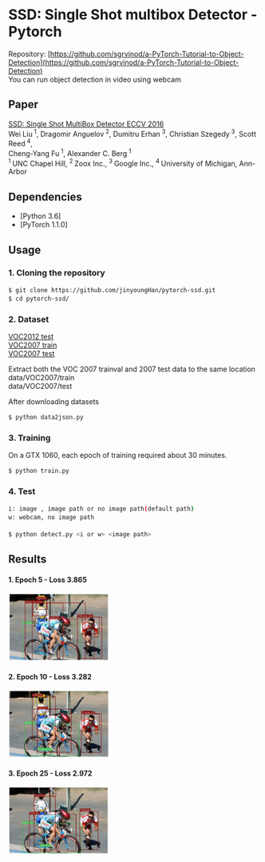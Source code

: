 # SSD: Single Shot multibox Detector - Pytorch
Repository: [https://github.com/sgrvinod/a-PyTorch-Tutorial-to-Object-Detection](https://github.com/sgrvinod/a-PyTorch-Tutorial-to-Object-Detection) <br/>
You can run object detection in video using webcam
## Paper
[SSD: Single Shot MultiBox Detector ECCV 2016](https://arxiv.org/abs/1512.02325)<br/>
Wei Liu<sup> 1</sup>, Dragomir Anguelov<sup> 2</sup>, Dumitru Erhan<sup> 3</sup>, Christian Szegedy<sup> 3</sup>, Scott Reed<sup> 4</sup>,<br/>Cheng-Yang Fu<sup> 1</sup>, Alexander C. Berg<sup> 1</sup> <br/>
<sup>1 </sup>UNC Chapel Hill, <sup>2 </sup>Zoox Inc., <sup>3 </sup>Google Inc., <sup> 4 </sup>University of Michigan, Ann-Arbor

## Dependencies
* [Python 3.6]
* [PyTorch 1.1.0]

## Usage

### 1. Cloning the repository

```bash
$ git clone https://github.com/jinyoungHan/pytorch-ssd.git
$ cd pytorch-ssd/
```

### 2. Dataset

[VOC2012 test](http://host.robots.ox.ac.uk/pascal/VOC/voc2012/VOCtrainval_11-May-2012.tar) <br/>
[VOC2007 train](http://host.robots.ox.ac.uk/pascal/VOC/voc2007/VOCtrainval_06-Nov-2007.tar) <br/>
[VOC2007 test](http://host.robots.ox.ac.uk/pascal/VOC/voc2007/VOCtest_06-Nov-2007.tar) <br/>

Extract both the VOC 2007 trainval and 2007 test data to the same location <br/>
data/VOC2007/train <br/>
data/VOC2007/test <br/>

After downloading datasets
```bash
$ python data2json.py
```

### 3. Training
On a GTX 1060, each epoch of training required about 30 minutes.

```bash
$ python train.py
```

### 4. Test

```bash
i: image , image path or no image path(default path)
w: webcam, no image path

$ python detect.py <i or w> <image path>
```

## Results

#### 1. Epoch 5 - Loss 3.865
<p><img width="40%" src="img/5_3.865.PNG" /></p>

#### 2. Epoch 10 - Loss 3.282
<p><img width="40%" src="img/10_3.282.PNG" /></p>

#### 3. Epoch 25 - Loss 2.972
<p><img width="40%" src="img/25_2.972.PNG" /></p>
